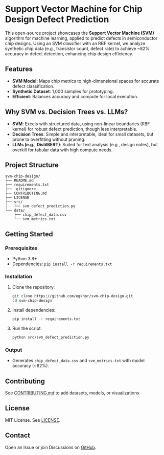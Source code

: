 # Support Vector Machine for Chip Design Defect Prediction

This open-source project showcases the **Support Vector Machine (SVM)** algorithm for machine learning, applied to predict defects in semiconductor chip designs. Using an SVM classifier with an RBF kernel, we analyze synthetic chip data (e.g., transistor count, defect rate) to achieve ~82% accuracy in defect detection, enhancing chip design efficiency.

## Features
- **SVM Model**: Maps chip metrics to high-dimensional spaces for accurate defect classification.
- **Synthetic Dataset**: 1,000 samples for prototyping.
- **Efficient**: Balances accuracy and compute for local execution.

## Why SVM vs. Decision Trees vs. LLMs?
- **SVM**: Excels with structured data, using non-linear boundaries (RBF kernel) for robust defect prediction, though less interpretable.
- **Decision Trees**: Simple and interpretable, ideal for small datasets, but prone to overfitting without pruning.
- **LLMs (e.g., DistilBERT)**: Suited for text analysis (e.g., design notes), but overkill for tabular data with high compute needs.

## Project Structure
```
svm-chip-design/
├── README.md
├── requirements.txt
├── .gitignore
├── CONTRIBUTING.md
├── LICENSE
├── src/
│   └── svm_defect_prediction.py
└── data/
    ├── chip_defect_data.csv
    └── svm_metrics.txt
```

## Getting Started

### Prerequisites
- Python 3.8+
- Dependencies: `pip install -r requirements.txt`

### Installation
1. Clone the repository:
   ```bash
   git clone https://github.com/egkhor/svm-chip-design.git
   cd svm-chip-design
   ```
2. Install dependencies:
   ```bash
   pip install -r requirements.txt
   ```
3. Run the script:
   ```bash
   python src/svm_defect_prediction.py
   ```

### Output
- Generates `chip_defect_data.csv` and `svm_metrics.txt` with model accuracy (~82%).

## Contributing
See [CONTRIBUTING.md](CONTRIBUTING.markdown) to add datasets, models, or visualizations.

## License
MIT License. See [LICENSE](LICENSE).

## Contact
Open an Issue or join Discussions on [GitHub](https://github.com/egkhor/svm-chip-design).
